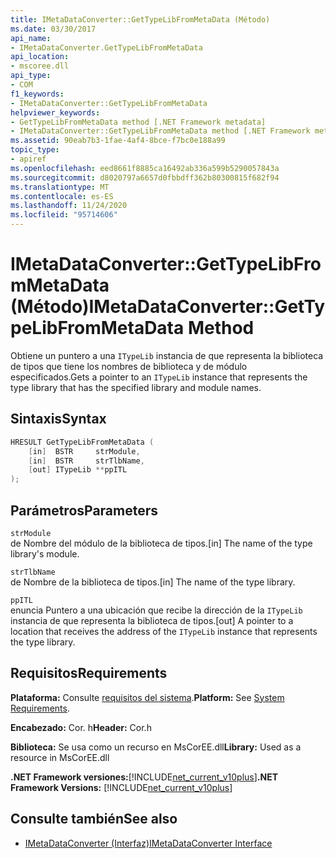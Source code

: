 ```yaml
---
title: IMetaDataConverter::GetTypeLibFromMetaData (Método)
ms.date: 03/30/2017
api_name:
- IMetaDataConverter.GetTypeLibFromMetaData
api_location:
- mscoree.dll
api_type:
- COM
f1_keywords:
- IMetaDataConverter::GetTypeLibFromMetaData
helpviewer_keywords:
- GetTypeLibFromMetaData method [.NET Framework metadata]
- IMetaDataConverter::GetTypeLibFromMetaData method [.NET Framework metadata]
ms.assetid: 90eab7b3-1fae-4af4-8bce-f7bc0e188a99
topic_type:
- apiref
ms.openlocfilehash: eed8661f8885ca16492ab336a599b5290057843a
ms.sourcegitcommit: d8020797a6657d0fbbdff362b80300815f682f94
ms.translationtype: MT
ms.contentlocale: es-ES
ms.lasthandoff: 11/24/2020
ms.locfileid: "95714606"
---
```

# <a name="imetadataconvertergettypelibfrommetadata-method"></a><span data-ttu-id="08109-102">IMetaDataConverter::GetTypeLibFromMetaData (Método)</span><span class="sxs-lookup"><span data-stu-id="08109-102">IMetaDataConverter::GetTypeLibFromMetaData Method</span></span>

<span data-ttu-id="08109-103">Obtiene un puntero a una `ITypeLib` instancia de que representa la biblioteca de tipos que tiene los nombres de biblioteca y de módulo especificados.</span><span class="sxs-lookup"><span data-stu-id="08109-103">Gets a pointer to an `ITypeLib` instance that represents the type library that has the specified library and module names.</span></span>  
  
## <a name="syntax"></a><span data-ttu-id="08109-104">Sintaxis</span><span class="sxs-lookup"><span data-stu-id="08109-104">Syntax</span></span>  
  
```cpp  
HRESULT GetTypeLibFromMetaData (  
    [in]  BSTR     strModule,
    [in]  BSTR     strTlbName,
    [out] ITypeLib **ppITL  
);  
```  
  
## <a name="parameters"></a><span data-ttu-id="08109-105">Parámetros</span><span class="sxs-lookup"><span data-stu-id="08109-105">Parameters</span></span>  

 `strModule`  
 <span data-ttu-id="08109-106">de Nombre del módulo de la biblioteca de tipos.</span><span class="sxs-lookup"><span data-stu-id="08109-106">[in] The name of the type library's module.</span></span>  
  
 `strTlbName`  
 <span data-ttu-id="08109-107">de Nombre de la biblioteca de tipos.</span><span class="sxs-lookup"><span data-stu-id="08109-107">[in] The name of the type library.</span></span>  
  
 `ppITL`  
 <span data-ttu-id="08109-108">enuncia Puntero a una ubicación que recibe la dirección de la `ITypeLib` instancia de que representa la biblioteca de tipos.</span><span class="sxs-lookup"><span data-stu-id="08109-108">[out] A pointer to a location that receives the address of the `ITypeLib` instance that represents the type library.</span></span>  
  
## <a name="requirements"></a><span data-ttu-id="08109-109">Requisitos</span><span class="sxs-lookup"><span data-stu-id="08109-109">Requirements</span></span>  

 <span data-ttu-id="08109-110">**Plataforma:** Consulte [requisitos del sistema](../../get-started/system-requirements.md).</span><span class="sxs-lookup"><span data-stu-id="08109-110">**Platform:** See [System Requirements](../../get-started/system-requirements.md).</span></span>  
  
 <span data-ttu-id="08109-111">**Encabezado:** Cor. h</span><span class="sxs-lookup"><span data-stu-id="08109-111">**Header:** Cor.h</span></span>  
  
 <span data-ttu-id="08109-112">**Biblioteca:** Se usa como un recurso en MsCorEE.dll</span><span class="sxs-lookup"><span data-stu-id="08109-112">**Library:** Used as a resource in MsCorEE.dll</span></span>  
  
 <span data-ttu-id="08109-113">**.NET Framework versiones:**[!INCLUDE[net_current_v10plus](../../../../includes/net-current-v10plus-md.md)]</span><span class="sxs-lookup"><span data-stu-id="08109-113">**.NET Framework Versions:** [!INCLUDE[net_current_v10plus](../../../../includes/net-current-v10plus-md.md)]</span></span>  
  
## <a name="see-also"></a><span data-ttu-id="08109-114">Consulte también</span><span class="sxs-lookup"><span data-stu-id="08109-114">See also</span></span>

- [<span data-ttu-id="08109-115">IMetaDataConverter (Interfaz)</span><span class="sxs-lookup"><span data-stu-id="08109-115">IMetaDataConverter Interface</span></span>](imetadataconverter-interface.md)

